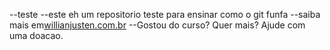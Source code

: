 --teste
--este eh um repositorio teste para ensinar como o git funfa
--saiba mais em[willianjusten.com.br](http://willianjusten.com.br)
--Gostou do curso? Quer mais? Ajude com uma doacao.